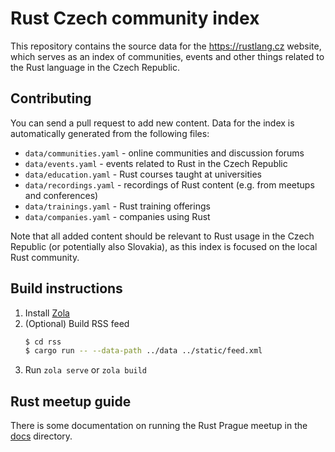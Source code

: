 # Rust Czech community index
This repository contains the source data for the https://rustlang.cz website, which serves as an index of communities, events and other things related to the Rust language in the Czech Republic. 

## Contributing
You can send a pull request to add new content. Data for the index is automatically generated from the following files:

- `data/communities.yaml` - online communities and discussion forums
- `data/events.yaml` - events related to Rust in the Czech Republic
- `data/education.yaml` - Rust courses taught at universities
- `data/recordings.yaml` - recordings of Rust content (e.g. from meetups and conferences)
- `data/trainings.yaml` - Rust training offerings
- `data/companies.yaml` - companies using Rust

Note that all added content should be relevant to Rust usage in the Czech Republic (or potentially also Slovakia), as this index is focused on the local Rust community.

## Build instructions
1) Install [Zola](https://www.getzola.org/documentation/getting-started/installation/)
2) (Optional) Build RSS feed
    ```bash
    $ cd rss
    $ cargo run -- --data-path ../data ../static/feed.xml 
    ```
3) Run `zola serve` or `zola build`

## Rust meetup guide
There is some documentation on running the Rust Prague meetup in the [docs](docs) directory.
